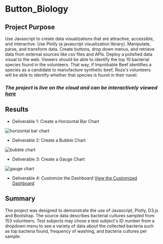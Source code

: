 # Button_Biology

## Project Purpose
Use Javascript to create data visualizations that are attractive, accessible, and interactive. Use Plotly (a javascript visualization library). Manipulate, parse, and transform data. Create buttons, drop down menus, and retrieve data from external sources like csv files and APIs. Deploy a polished data visual to the web. Viewers should be able to identify the top 10 bacterial species found in the volunteers. That way, if Improbable Beef identifies a species as a candidate to manufacture synthetic beef, Roza's volunteers will be able to identify whether that species is found in their navel. 

### *The project is live on the cloud and can be interactively viewed **[here](https://angienoelhaverly.github.io/Button_Biology/)***


## Results
* Deliverable 1: Create a Horizontal Bar Chart

![horizontal bar chart](https://user-images.githubusercontent.com/73972332/108570455-cc324300-72c2-11eb-9857-3f2afb25cf2c.png)

* Deliverable 2: Create a Bubble Chart

![bubble chart](https://user-images.githubusercontent.com/73972332/108570579-2206eb00-72c3-11eb-8567-3a2bc8410c77.png)

* Deliverable 3: Create a Gauge Chart

![gauge chart](https://user-images.githubusercontent.com/73972332/108570488-e409c700-72c2-11eb-9d29-2d5500ebad07.png)

* Deliverable 4: Customize the Dashboard
[View the Customized Dashboard](https://angienoelhaverly.github.io/Button_Biology/)

## Summary
The project was designed to demonstrate the use of Javascript, Plotly, D3.js and Bootstrap. The source data describes bacterial cultures sampled from 153 volunteers. Test subjects may chose a test subject's ID number from a dropdown menu to see a variety of data about the collected bacteria such as top bacteria found, frequency of washing, and bacteria cultures per sample. 
